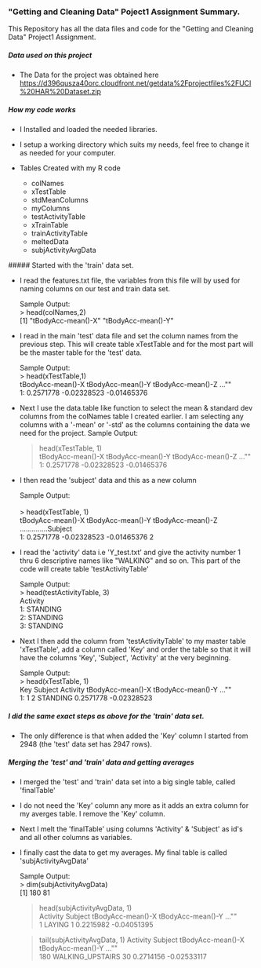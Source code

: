 
### "Getting and Cleaning Data" Poject1 Assignment Summary.

This Repository has all the data files and code for the "Getting and Cleaning Data" Project1 Assignment.

##### Data used on this project

* The Data for the project was obtained here https://d396qusza40orc.cloudfront.net/getdata%2Fprojectfiles%2FUCI%20HAR%20Dataset.zip 

##### How my code works

* I Installed and loaded the needed libraries.
* I setup a working directory which suits my needs, feel free to change it as needed for your computer.

* Tables Created with my R code
	<ul>
		<li>colNames</li>
		<li>xTestTable</li>
		<li>stdMeanColumns</li>
		<li>myColumns</li>
		<li>testActivityTable</li>
		<li>xTrainTable</li>
		<li>trainActivityTable</li>
		<li>meltedData</li>
		<li>subjActivityAvgData</li>
	</ul>
<p style="font-size: 1em;">
##### Started with the 'train' data set.

* I read the features.txt file, the variables from this file will by used for naming columns on our test and train data set.
	<p>
	Sample Output:<br />
	> head(colNames,2)<br />
	[1] "tBodyAcc-mean()-X" "tBodyAcc-mean()-Y"<br />
	</p>
* I read in the main 'test' data file and set the column names from the previous step. This will create table xTestTable and for the most part will be the master table for the 'test' data.
	<p>
	Sample Output:<br />
	> head(xTestTable,1)<br />
     tBodyAcc-mean()-X tBodyAcc-mean()-Y tBodyAcc-mean()-Z ..."<and many more>"<br />
	1:       0.2571778       -0.02328523       -0.01465376 <br />
	</p>
* Next I use the data.table like function to select the mean & standard dev columns from the colNames table I created earlier. I am selecting any columns with a '-mean' or '-std' as the columns containing the data we need for the project.
	Sample Output:<br />
	> head(xTestTable, 1)<br />
    tBodyAcc-mean()-X tBodyAcc-mean()-Y tBodyAcc-mean()-Z ..."<and many more>"<br />
    1:      0.2571778       -0.02328523       -0.01465376 <br />
* I then read the 'subject' data and this as a new column 
	<p>
	Sample Output:<br /><br />
	> head(xTestTable, 1)<br />
    tBodyAcc-mean()-X tBodyAcc-mean()-Y tBodyAcc-mean()-Z ..............Subject<br />
    1:      0.2571778       -0.02328523       -0.01465376                     2<br />
	</p>
* I read the 'activity' data i.e 'Y_test.txt' and give the activity number 1 thru 6 descriptive names like "WALKING" and so on. This part of the code will create table 'testActivityTable'
	<p>
	Sample Output:<br />
	> head(testActivityTable, 3)<br />
    Activity<br />
	1: STANDING<br />
	2: STANDING<br />
	3: STANDING<br />
	</p>
* Next I then add the column from 'testActivityTable' to my master table 'xTestTable', add a column called 'Key' and order the table so that it will have the columns 'Key', 'Subject', 'Activity' at the very beginning.
	<p>
	Sample Output:<br />
	> head(xTestTable, 1)<br />
       Key Subject Activity tBodyAcc-mean()-X tBodyAcc-mean()-Y ..."<and many more>"<br />
    1:   1       2 STANDING         0.2571778       -0.02328523 <br />  
	</p>

##### I did the same exact steps as above for the 'train' data set.
* The only difference is that when added the 'Key' column I started from 2948 (the 'test' data set has 2947 rows).

##### Merging the 'test' and 'train' data and getting averages
* I merged the 'test' and 'train' data set into a big single table, called 'finalTable'
* I do not need the 'Key' column any more as it adds an extra column for my averges table. I remove the 'Key' column.
* Next I melt the 'finalTable' using columns 'Activity' & 'Subject' as id's and all other columns as variables.
* I finally cast the data to get my averages. My final table is called 'subjActivityAvgData' 

	<p>
	Sample Output:<br />
	> dim(subjActivityAvgData)<br />
	[1] 180  81<br />

	> head(subjActivityAvgData, 1)<br />
	  Activity Subject tBodyAcc-mean()-X tBodyAcc-mean()-Y ..."<and many more>"<br />
	1   LAYING       1         0.2215982       -0.04051395<br />
	
	> tail(subjActivityAvgData, 1)
        Activity                   Subject tBodyAcc-mean()-X tBodyAcc-mean()-Y ..."<and many more>"<br />
    180 WALKING_UPSTAIRS                30         0.2714156       -0.02533117<br />
	</p>
</p>